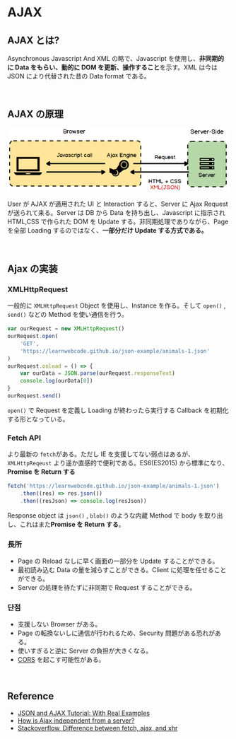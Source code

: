 # AJAX

## AJAX とは?

Asynchronous Javascript And XML の略で、Javascript を使用し、**非同期的に Data をもらい、動的に DOM を更新、操作すること**を示す。XML は今は JSON により代替された昔の Data format である。

<br>

## AJAX の原理

<img src="../../images/javascript/ajax.png">

User が AJAX が適用された UI と Interaction すると、Server に Ajax Request が送られて来る。Server は DB から Data を持ち出し、Javascript に指示され HTML,CSS で作られた DOM を Update する。非同期処理でありながら、Page を全部 Loading するのではなく、**一部分だけ Update する方式である。**

<br>

## Ajax の実装

### XMLHttpRequest

一般的に `XMLHttpRequest` Object を使用し、Instance を作る。そして `open()` , `send()` などの Method を使い通信を行う。

```javascript
var ourRequest = new XMLHttpRequest()
ourRequest.open(
    'GET',
    'https://learnwebcode.github.io/json-example/animals-1.json'
)
ourRequest.onload = () => {
    var ourData = JSON.parse(ourRequest.responseText)
    console.log(ourData[0])
}
ourRequest.send()
```

`open()` で Request を定義し Loading が終わったら実行する Callback を初期化する形となっている。

### Fetch API

より最新の `fetch`がある。ただし IE を支援してない弱点はあるが、`XMLHttpReqeust` より遥か直感的で便利である。ES6(ES2015) から標準になり、**Promise を Return する**

```javascript
fetch('https://learnwebcode.github.io/json-example/animals-1.json')
    .then((res) => res.json())
    .then((resJson) => console.log(resJson))
```

Response object は `json()` , `blob()` のような内蔵 Method で body を取り出し、これはまた**Promise を Return する**。

### 長所

-   Page の Reload なしに早く画面の一部分を Update することができる。
-   最初読み込む Data の量を減らすことができる。Client に処理を任せることができる。
-   Server の処理を待たずに非同期で Request することができる。

### 단점

-   支援しない Browser がある。
-   Page の転換ないしに通信が行われるため、Security 問題がある恐れがある。
-   使いすぎると逆に Server の負担が大きくなる。
-   [CORS](https://github.com/TERADA-DANTE/Frontend-study/blob/master/Notes/security/sop.md) を起こす可能性がある。

<br>

## Reference

-   [JSON and AJAX Tutorial: With Real Examples](https://www.youtube.com/watch?v=rJesac0_Ftw)
-   [How is Ajax independent from a server?](https://www.quora.com/How-is-Ajax-independent-from-a-server)
-   [Stackoverflow, Difference between fetch, ajax, and xhr](https://stackoverflow.com/questions/52261136/difference-between-fetch-ajax-and-xhr)

